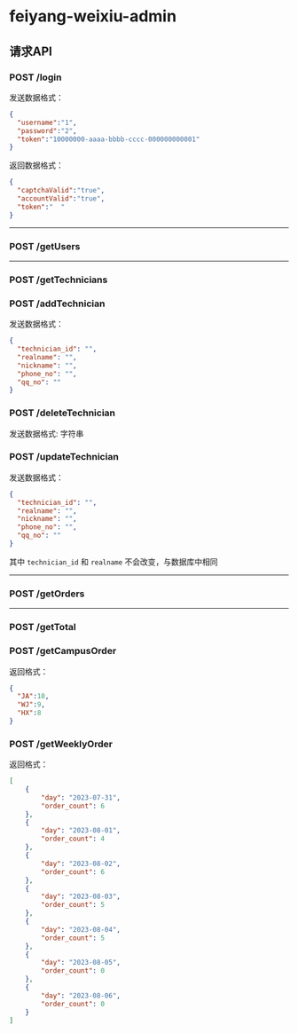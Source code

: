 # feiyang-weixiu-admin

## 请求API

### POST  /login
  
发送数据格式：

```json
{
  "username":"1",   
  "password":"2",   
  "token":"10000000-aaaa-bbbb-cccc-000000000001"
}
```

返回数据格式：

```json
{
  "captchaValid":"true",
  "accountValid":"true",
  "token":"  "
}
```

***

### POST  /getUsers

***

### POST /getTechnicians

### POST /addTechnician

发送数据格式：

```json
{
  "technician_id": "",
  "realname": "",
  "nickname": "",
  "phone_no": "",
  "qq_no": ""
}
```

### POST /deleteTechnician

发送数据格式: 字符串

### POST /updateTechnician

发送数据格式：

```json
{
  "technician_id": "",
  "realname": "",
  "nickname": "",
  "phone_no": "",
  "qq_no": ""
}
```

其中 `technician_id` 和 `realname` 不会改变，与数据库中相同
***

### POST /getOrders

***

### POST /getTotal

### POST /getCampusOrder

返回格式：

```json
{
  "JA":10,
  "WJ":9,
  "HX":8
}
```

### POST /getWeeklyOrder

返回格式：

```json
[
    {
        "day": "2023-07-31",
        "order_count": 6
    },
    {
        "day": "2023-08-01",
        "order_count": 4
    },
    {
        "day": "2023-08-02",
        "order_count": 6
    },
    {
        "day": "2023-08-03",
        "order_count": 5
    },
    {
        "day": "2023-08-04",
        "order_count": 5
    },
    {
        "day": "2023-08-05",
        "order_count": 0
    },
    {
        "day": "2023-08-06",
        "order_count": 0
    }
]
```
